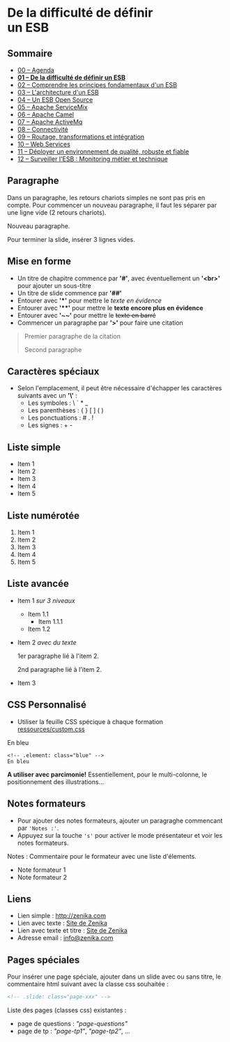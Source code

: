 # De la difficulté de définir <br/>un ESB

<!-- .slide: class="page-title" -->



## Sommaire

<!-- .slide: class="toc" -->

- [00 – Agenda](#/0)
- **[01 – De la difficulté de définir un ESB](#/1)**
- [02 – Comprendre les principes fondamentaux d'un ESB](#/2)
- [03 – L'architecture d'un ESB](#/3)
- [04 – Un ESB Open Source](#/4)
- [05 – Apache ServiceMix](#/5)
- [06 – Apache Camel](#/6)
- [07 – Apache ActiveMq](#/7)
- [08 – Connectivité](#/8)
- [09 – Routage, transformations et intégration](#/9)
- [10 – Web Services](#/10)
- [11 – Déployer un environnement de qualité, robuste et fiable](#/11)
- [12 – Surveiller l'ESB : Monitoring métier et technique](#/12)



## Paragraphe

Dans un paragraphe, les retours chariots simples
ne sont pas pris en compte. Pour commencer un nouveau paragraphe, il faut
les séparer par une ligne vide (2 retours chariots). 

Nouveau paragraphe.

Pour terminer la slide, insérer 3 lignes vides.



## Mise en forme

- Un titre de chapitre commence par **'\#'**, avec éventuellement un **'&lt;br&gt;'** pour ajouter un sous-titre
- Un titre de slide commence par **'\#\#'**
- Entourer avec **'\*'** pour mettre le *texte en évidence*
- Entourer avec **'\*\*'** pour mettre le **texte encore plus en évidence**
- Entourer avec **'\~\~'** pour mettre le ~~texte en barré~~
- Commencer un paragraphe par **'\>'** pour faire une citation

> Premier paragraphe de la citation
> 
> Second paragraphe



## Caractères spéciaux

- Selon l'emplacement, il peut être nécessaire d'échapper les caractères suivants avec un **'\\'** :
  - Les symboles : \\ \` \*  \_ 
  - Les parenthèses : \{ \} \[ \] \( \) 
  - Les ponctuations : \#  \. \!
  - Les signes : \+ \- 




## Liste simple

- Item 1
- Item 2
- Item 3
- Item 4
- Item 5



## Liste numérotée

1. Item 1
2. Item 2
3. Item 3
4. Item 4
5. Item 5



## Liste avancée

- Item 1 *sur 3 niveaux*
  - Item 1.1
      - Item 1.1.1
  - Item 1.2
- Item 2 *avec du texte*
  
  1er paragraphe lié à l'item 2.

  2nd paragraphe lié à l'item 2.
  
- Item 3



## CSS Personnalisé

- Utiliser la feuille CSS spécique à chaque formation [ressources/custom.css](ressources/custom.css)

<!-- .element: class="blue" -->
En bleu

```
<!-- .element: class="blue" -->
En bleu
```
<!-- .element class="alert alert-warning"-->
**A utiliser avec parcimonie!** Essentiellement, pour le multi-colonne, le positionnement des illustrations...



## Notes formateurs

- Pour ajouter des notes formateurs, ajouter un paragraghe commencant par `'Notes :'`.
- Appuyez sur la touche `'s'` pour activer le mode présentateur et voir les notes formateurs.

Notes :
Commentaire pour le formateur avec une liste d'élements.

- Note formateur 1
- Note formateur 2



## Liens

- Lien simple : http://zenika.com
- Lien avec texte : [Site de Zenika](http://zenika.com)
- Lien avec texte et titre : [Site de Zenika](http://zenika.com "le site web de zenika")
- Adresse email : <info@zenika.com>



## Pages spéciales

Pour insérer une page spéciale, ajouter dans un slide avec ou sans titre, le commentaire html suivant avec la classe css souhaitée : 

```html
<!-- .slide: class="page-xxx" -->
```

Liste des pages (classes css) existantes :

- page de questions : *"page-questions"*
- page de tp : *"page-tp1"*, *"page-tp2"*, ...



<!-- .slide: class="page-questions" -->



<!-- .slide: class="page-tp1" -->


